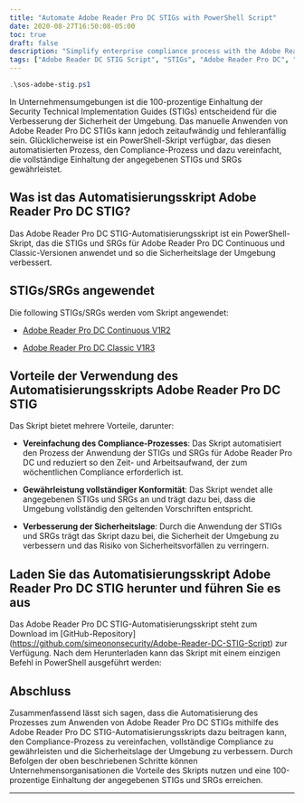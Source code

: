 ```yaml
---
title: "Automate Adobe Reader Pro DC STIGs with PowerShell Script"
date: 2020-08-27T16:50:08-05:00
toc: true
draft: false
description: "Simplify enterprise compliance process with the Adobe Reader Pro DC STIG Automation Script, ensuring 100% compliance with specified STIGs and SRGs through automation."
tags: ["Adobe Reader DC STIG Script", "STIGs", "Adobe Reader Pro DC", "Enterprise Compliance", "Automation", "PowerShell", "SRGs", "GitHub Repository", "Security", "Cybersecurity", "IT Security", "Compliance Automation", "Compliance Management", "Scripting", "Continuous Compliance", "Cybersecurity Automation", "Security Automation", "Information Security", "Information Technology"]
---
```

```powershell
.\sos-adobe-stig.ps1
```
 In Unternehmensumgebungen ist die 100-prozentige Einhaltung der Security Technical Implementation Guides (STIGs) entscheidend für die Verbesserung der Sicherheit der Umgebung. Das manuelle Anwenden von Adobe Reader Pro DC STIGs kann jedoch zeitaufwändig und fehleranfällig sein. Glücklicherweise ist ein PowerShell-Skript verfügbar, das diesen automatisierten Prozess, den Compliance-Prozess und dazu vereinfacht, die vollständige Einhaltung der angegebenen STIGs und SRGs gewährleistet.  ## Was ist das Automatisierungsskript Adobe Reader Pro DC STIG?  Das Adobe Reader Pro DC STIG-Automatisierungsskript ist ein PowerShell-Skript, das die STIGs und SRGs für Adobe Reader Pro DC Continuous und Classic-Versionen anwendet und so die Sicherheitslage der Umgebung verbessert.  ## STIGs/SRGs angewendet  Die following STIGs/SRGs werden vom Skript angewendet:  - [Adobe Reader Pro DC Continuous V1R2](https://dl.dod.cyber.mil/wp-content/uploads/stigs/zip/U_Adobe_Acrobat_Pro_DC_Classic_V1R3_STIG.zip)  - [Adobe Reader Pro DC Classic V1R3](https://dl.dod.cyber.mil/wp-content/uploads/stigs/zip/U_Adobe_Acrobat_Pro_DC_Continuous_V1R2_STIG.zip)  ## Vorteile der Verwendung des Automatisierungsskripts Adobe Reader Pro DC STIG  Das Skript bietet mehrere Vorteile, darunter:  - **Vereinfachung des Compliance-Prozesses**: Das Skript automatisiert den Prozess der Anwendung der STIGs und SRGs für Adobe Reader Pro DC und reduziert so den Zeit- und Arbeitsaufwand, der zum wöchentlichen Compliance erforderlich ist.  - **Gewährleistung vollständiger Konformität**: Das Skript wendet alle angegebenen STIGs und SRGs an und trägt dazu bei, dass die Umgebung vollständig den geltenden Vorschriften entspricht.  - **Verbesserung der Sicherheitslage**: Durch die Anwendung der STIGs und SRGs trägt das Skript dazu bei, die Sicherheit der Umgebung zu verbessern und das Risiko von Sicherheitsvorfällen zu verringern.  ## Laden Sie das Automatisierungsskript Adobe Reader Pro DC STIG herunter und führen Sie es aus  Das Adobe Reader Pro DC STIG-Automatisierungsskript steht zum Download im [GitHub-Repository] (https://github.com/simeononsecurity/Adobe-Reader-DC-STIG-Script) zur Verfügung. Nach dem Herunterladen kann das Skript mit einem einzigen Befehl in PowerShell ausgeführt werden:   ## Abschluss  Zusammenfassend lässt sich sagen, dass die Automatisierung des Prozesses zum Anwenden von Adobe Reader Pro DC STIGs mithilfe des Adobe Reader Pro DC STIG-Automatisierungsskripts dazu beitragen kann, den Compliance-Prozess zu vereinfachen, vollständige Compliance zu gewährleisten und die Sicherheitslage der Umgebung zu verbessern. Durch Befolgen der oben beschriebenen Schritte können Unternehmensorganisationen die Vorteile des Skripts nutzen und eine 100-prozentige Einhaltung der angegebenen STIGs und SRGs erreichen.  ___________